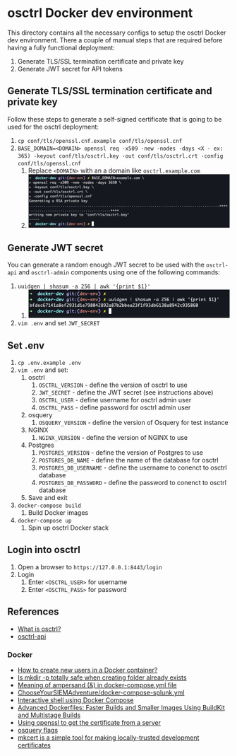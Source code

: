 # osctrl Docker dev environment

This directory contains all the necessary configs to setup the osctrl Docker dev environment.  There a couple of manual steps that are required before having a fully functional deployment:

1. Generate TLS/SSL termination certificate and private key
2. Generate JWT secret for API tokens

## Generate TLS/SSL termination certificate and private key

Follow these steps to generate a self-signed certificate that is going to be used for the osctrl deployment:

1. `cp conf/tls/openssl.cnf.example conf/tls/openssl.cnf`
2. `BASE_DOMAIN=<DOMAIN> openssl req -x509 -new -nodes -days <X - ex: 365) -keyout conf/tls/osctrl.key -out conf/tls/osctrl.crt -config conf/tls/openssl.cnf`
    1. Replace `<DOMAIN>` with an a domain like `osctrl.example.com`
    2. ![docker_openssl_generate](../../.img/docker_openssl_generate.png)

## Generate JWT secret

You can generate a random enough JWT secret to be used with the `osctrl-api` and `osctrl-admin` components using one of the following commands:

1. `uuidgen | shasum -a 256 | awk '{print $1}'`
    1. ![docker_uuid_gen](../../.img/docker_uuid_gen.png)
2. `vim .env` and set `JWT_SECRET`

## Set .env

1. `cp .env.example .env`
2. `vim .env` and set:
    1. osctrl
        1. `OSCTRL_VERSION` - define the version of osctrl to use
        2. `JWT_SECRET` - define the JWT secret (see instructions above)
        3. `OSCTRL_USER` - define username for osctrl admin user
        4. `OSCTRL_PASS` - define password for osctrl admin user
    2. osquery
        1. `OSQUERY_VERSION` - define the version of Osquery for test instance
    3. NGINX
        1. `NGINX_VERSION` - define the version of NGINX to use
    4. Postgres
        1. `POSTGRES_VERSION` - define the version of Postgres to use
        2. `POSTGRES_DB_NAME` - define the name of the database for osctrl
        3. `POSTGRES_DB_USERNAME` - define the username to conenct to osctrl database
        4. `POSTGRES_DB_PASSWORD` - define the password to conenct to osctrl database
    5. Save and exit
3. `docker-compose build`
    1. Build Docker images
4. `docker-compose up`
    1. Spin up osctrl Docker stack

## Login into osctrl

1. Open a browser to `https://127.0.0.1:8443/login`
2. Login
    1. Enter `<OSCTRL_USER>` for username
    2. Enter `<OSCTRL_PASS>` for password

## References

* [What is osctrl?](https://osctrl.net/)
* [osctrl-api](https://app.swaggerhub.com/apis-docs/jmpsec/osctrl-api/0.3.6#/)

### Docker

* [How to create new users in a Docker container?](https://net2.com/how-to-create-new-users-in-docker-container/)
* [Is mkdir -p totally safe when creating folder already exists](https://unix.stackexchange.com/questions/242995/is-mkdir-p-totally-safe-when-creating-folder-already-exists)
* [Meaning of ampersand (&) in docker-compose.yml file](https://stackoverflow.com/questions/45805380/meaning-of-ampersand-in-docker-compose-yml-file)
* [ChooseYourSIEMAdventure/docker-compose-splunk.yml](https://github.com/CptOfEvilMinions/ChooseYourSIEMAdventure/blob/main/docker-compose-splunk.yml)
* [Interactive shell using Docker Compose](https://stackoverflow.com/questions/36249744/interactive-shell-using-docker-compose)
* [Advanced Dockerfiles: Faster Builds and Smaller Images Using BuildKit and Multistage Builds](https://www.docker.com/blog/advanced-dockerfiles-faster-builds-and-smaller-images-using-buildkit-and-multistage-builds/)
* [Using openssl to get the certificate from a server](https://stackoverflow.com/questions/7885785/using-openssl-to-get-the-certificate-from-a-server)
* [osquery flags](https://osquery.readthedocs.io/en/stable/installation/cli-flags/)
* [mkcert is a simple tool for making locally-trusted development certificates](https://github.com/FiloSottile/mkcert)
